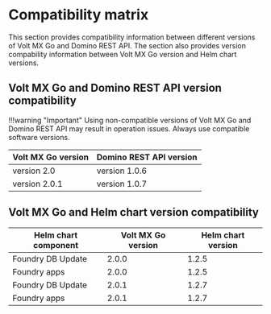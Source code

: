 # Compatibility matrix

This section provides compatibility information between different versions of Volt MX Go and Domino REST API. The section also provides version compability information between Volt MX Go version and Helm chart versions.

## Volt MX Go and Domino REST API version compatibility 

!!!warning "Important"
    Using non-compatible versions of Volt MX Go and Domino REST API may result in operation issues. Always use compatible software versions.

|Volt MX Go version|Domino REST API version|
|----|----|
|version 2.0|version 1.0.6|
|version 2.0.1|version 1.0.7|

## Volt MX Go and Helm chart version compatibility

|Helm chart component|Volt MX Go version|Helm chart version|
|----|----|----|
|Foundry DB Update|2.0.0|1.2.5|
|Foundry apps|2.0.0|1.2.5|
|Foundry DB Update|2.0.1|1.2.7|
|Foundry apps|2.0.1|1.2.7|


